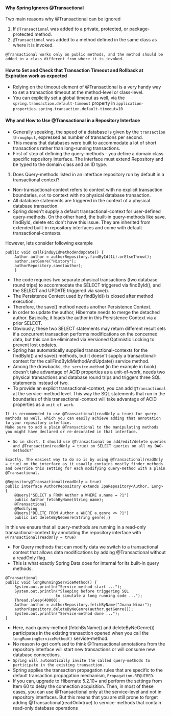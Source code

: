 #### Why Spring Ignores @Transactional
Two main reasons why @Transactional can be ignored
1. If `@Transactional` was added to a private, protected, or package-protected method.
2. `@Transactional` was added to a method defined in the same class as where it is invoked.
```
@Transactional works only on public methods, and the method should be added in a class different from where it is invoked.
```
#### How to Set and Check that Transaction Timeout and Rollback at Expiration work as expected

- Relying on the timeout element of @Transactional is a very handy way to set a transaction timeout at the method-level or class-level. 
- You can explicitly set a global timeout as well, via the `spring.transaction.default-timeout` property in `application-properties`.
```spring.transaction.default-timeout=10```

#### Why and How to Use @Transactional in a Repository Interface
- Generally speaking, the speed of a database is given by the `transaction throughput`, expressed as number of transactions per second.
- This means that databases were built to accommodate a lot of short transactions rather than long-running transactions.
- First of step of defining the query-methods - you define a domain class specific repository interface. The interface must extend Repository and be typed to the domain class and an ID type.

1. Does Query-methods listed in an interface repository run by default in a transactional context?
- Non-transactional-context refers to context with no explicit transaction boundaries, `not` to context with no physical database transaction.
- All database statements are triggered in the context of a physical database transaction.
- Spring doesn't supply a default transactional-context for user-defined query-methods. On the other hand, the built-in query-methods like save, findById, delete etc don't have this issue. They are inherited from extended built-in repository interfaces and come with default transactional-contexts.

However, lets consider following example

```
public void callFindByIdMethodAndUpdate() {    
    Author author = authorRepository.findById(1L).orElseThrow();
    author.setGenre("History");    
    authorRepository.save(author);
    }
```
- The code requires two separate physical transactions (two database round trips) to accommodate the SELECT triggered via findById(), and the SELECT and UPDATE triggered via save().
- The Persistence Context used by findById() is closed after method execution.
- Therefore, the save() method needs another Persistence Context.
- In order to update the author, Hibernate needs to merge the detached author. Basically, it loads the author in this Persistence Context via a prior SELECT.
- Obviously, these two SELECT statements may return different result sets if a concurrent transaction performs modifications on the concerned data, but this can be eliminated via Versioned Optimistic Locking to prevent lost updates.
- Spring has automatically supplied transactional-contexts for the findById() and save() methods, but it doesn't supply a transactional-context for the callFindByIdMethodAndUpdate() service method.
- Among the drawbacks, `the service-method` (in the example in book) doesn't take advantage of ACID properties as a unit-of-work, needs two physical transactions and database round trips and triggers three SQL statements instead of two.
- To provide an explicit transactional-context, you can add `@Transactional` at the service-method level. This way the SQL statements that run in the boundaries of this transactional-context will take advantage of ACID properties as a `unit of work`.
```
It is recommended to use @Transactional(readOnly = true) for query-methods as well, which you can easily achieve adding that annotation to your repository interface.
Make sure to add a plain @Transactional to the manipulating methods you might have declared or re-decorated in that interface.
```
- `So in short, I should use @Transactional on add/edit/delete queries and @Transaction(readOnly = true) on SELECT queries on all my DAO-methods?”`
```
Exactly. The easiest way to do so is by using @Transactional(readOnly = true) on the interface as it usually contains mostly finder methods and override this setting for each modifying query-method with a plain @Transactional. 
```

```
@Repository@Transactional(readOnly = true)
public interface AuthorRepository extends JpaRepository<Author, Long> {    
    @Query("SELECT a FROM Author a WHERE a.name = ?1")    
    public Author fetchByName(String name);
    @Transactional    
    @Modifying    
    @Query("DELETE FROM Author a WHERE a.genre <> ?1")    
    public int deleteByNeGenre(String genre);}
```
In this we ensure that all query-methods are running in a read-only transactional-context by annotating the repository interface with `@Transactional(readOnly = true)`
- For Query methods that can modify data we switch to a transactional context that allows data modifications by adding @Transactional without a readOnly flag. 
- This is what exactly Spring Data does for internal for its built-in query methods.

```
@Transactional
public void longRunningServiceMethod() {
    System.out.println("Service-method start ...");
    System.out.println("Sleeping before triggering SQL
                      to simulate a long running code ...");
    Thread.sleep(40000);
    Author author = authorRepository.fetchByName("Joana Nimar");
    authorRepository.deleteByNeGenre(author.getGenre());
    System.out.println("Service-method done ...");
}
```
- Here, each query-method  (fetchByName() and deleteByNeGenre())  participates in the existing transaction opened when you call the `longRunningServiceMethod()` service-method.
- No reason to get confused to think @Transactional annotations from the repository interface will start new transactions or will consume new database connections.
- `Spring will automatically invite the called query-methods to participate in the existing transaction.`
- Spring applies the transaction propagation rules that are specific to the default transaction propagation mechanism, `Propagation.REQUIRED`.
- If you can, upgrade to Hibernate 5.2.10+ and perform the settings from Item 60 to delay the connection acquisition. Then, in most of these cases, you can use @Transactional only at the service-level and not in repository interfaces. But this means that you are still prone to forget adding @Transactional(readOnl=true) to service-methods that contain read-only database operations 
